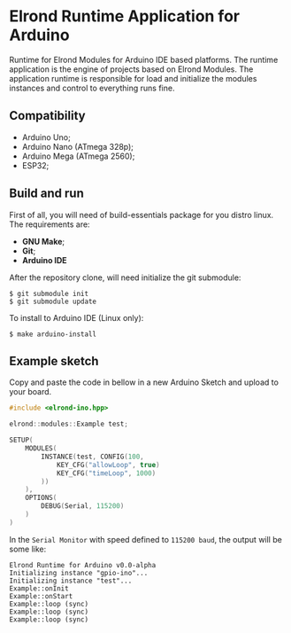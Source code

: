 # Elrond Runtime Application for Arduino

Runtime for Elrond Modules for Arduino IDE based platforms. The runtime application is the engine of projects based on Elrond Modules. The application runtime is responsible for load and initialize the modules instances and control to everything runs fine.

## Compatibility
 - Arduino Uno;
 - Arduino Nano (ATmega 328p);
 - Arduino Mega (ATmega 2560);
 - ESP32;

## Build and run
First of all, you will need of build-essentials package for you distro linux. The requirements are:
 - **GNU Make**;
 - **Git**;
 - **Arduino IDE**

After the repository clone, will need initialize the git submodule:
```
$ git submodule init
$ git submodule update
```

To install to Arduino IDE (Linux only):
```
$ make arduino-install
```

## Example sketch
Copy and paste the code in bellow in a new Arduino Sketch and upload to your board.

```c++
#include <elrond-ino.hpp>

elrond::modules::Example test;

SETUP(
    MODULES(
        INSTANCE(test, CONFIG(100,
            KEY_CFG("allowLoop", true)
            KEY_CFG("timeLoop", 1000)
        ))
    ),
    OPTIONS(
        DEBUG(Serial, 115200)
    )
)
```

In the `Serial Monitor` with speed defined to `115200 baud`, the output will be some like:
```
Elrond Runtime for Arduino v0.0-alpha
Initializing instance "gpio-ino"...
Initializing instance "test"...
Example::onInit
Example::onStart
Example::loop (sync)
Example::loop (sync)
Example::loop (sync)
```
